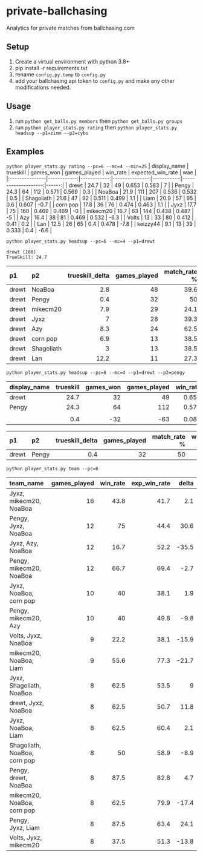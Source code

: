 # private-ballchasing
Analytics for private matches from ballchasing.com

## Setup
 1. Create a virtual environment with python 3.8+
 2. pip install -r requirements.txt
 3. rename `config.py.temp` to `config.py`
 4. add your ballchasing api token to `config.py` and make any other modifications needed.

## Usage
 1. run `python get_balls.py members` then `python get_balls.py groups`
 2. run `python player_stats.py rating` then `python player_stats.py headsup --p1=zimm --p2=cybs`


## Examples

`python player_stats.py rating --pc=6 --mc=4 --min=25`
| display_name   |   trueskill |   games_won |   games_played |   win_rate |   expected_win_rate |   wae |
|:---------------|------------:|------------:|---------------:|-----------:|--------------------:|------:|
| drewt          |        24.7 |          32 |             49 |      0.653 |               0.583 |   7   |
| Pengy          |        24.3 |          64 |            112 |      0.571 |               0.569 |   0.3 |
| NoaBoa         |        21.9 |         111 |            207 |      0.536 |               0.532 |   0.5 |
| Shagoliath     |        21.6 |          47 |             92 |      0.511 |               0.499 |   1.1 |
| Liam           |        20.9 |          57 |             95 |      0.6   |               0.607 |  -0.7 |
| corn pop       |        17.8 |          36 |             76 |      0.474 |               0.463 |   1.1 |
| Jyxz           |        17.7 |          75 |            160 |      0.469 |               0.469 |  -0   |
| mikecm20       |        16.7 |          63 |            144 |      0.438 |               0.487 |  -5   |
| Azy            |        16.4 |          38 |             81 |      0.469 |               0.532 |  -6.3 |
| Volts          |        13   |          33 |             80 |      0.412 |               0.41  |   0.2 |
| Lan            |        12.5 |          26 |             65 |      0.4   |               0.478 |  -7.8 |
| keizzy44       |         9.1 |          13 |             39 |      0.333 |               0.4   |  -6.6 |

`python player_stats.py headsup --pc=6 --mc=4 --p1=drewt`
```
drewt (108)
TrueSkill: 24.7
```
 
| p1    | p2         |   trueskill_delta |   games_played |   match_rate % |   win_together % |   expected_win % |   +/- |   p1_beats_p2 % |
|:------|:-----------|------------------:|---------------:|---------------:|-----------------:|-----------------:|------:|----------------:|
| drewt | NoaBoa     |               2.8 |             48 |           39.6 |             78.9 |             70.8 |   8.1 |            55.2 |
| drewt | Pengy      |               0.4 |             32 |           50   |             81.2 |             70.4 |  10.8 |            62.5 |
| drewt | mikecm20   |               7.9 |             29 |           24.1 |             28.6 |             49.8 | -21.2 |            68.2 |
| drewt | Jyxz       |               7   |             28 |           39.3 |             45.5 |             56.8 | -11.3 |            76.5 |
| drewt | Azy        |               8.3 |             24 |           62.5 |             73.3 |             63.7 |   9.6 |            55.6 |
| drewt | corn pop   |               6.9 |             13 |           38.5 |             60   |             72.4 | -12.4 |            75   |
| drewt | Shagoliath |               3   |             13 |           38.5 |             60   |             65.1 |  -5.1 |            87.5 |
| drewt | Lan        |              12.2 |             11 |           27.3 |             33.3 |             28.4 |   4.9 |            62.5 |


`python player_stats.py headsup --pc=6 --mc=4 --p1=drewt --p2=pengy`
 
| display_name   |   trueskill |   games_won |   games_played |   win_rate |   expected_win_rate |   wae |
|:---------------|------------:|------------:|---------------:|-----------:|--------------------:|------:|
| drewt          |        24.7 |          32 |             49 |      0.653 |               0.583 |   7   |
| Pengy          |        24.3 |          64 |            112 |      0.571 |               0.569 |   0.3 |
|                |             |             |                |            |                     |       |
|                |         0.4 |         -32 |            -63 |      0.082 |               0.014 |   6.7 |
 
| p1    | p2    |   trueskill_delta |   games_played |   match_rate % |   win_together % |   expected_win % |   +/- |   p1_beats_p2 % |
|:------|:------|------------------:|---------------:|---------------:|-----------------:|-----------------:|------:|----------------:|
| drewt | Pengy |               0.4 |             32 |             50 |             81.2 |             70.4 |  10.8 |            62.5 |


`python player_stats.py team --pc=6`

| team_name                    |   games_played |   win_rate |   exp_win_rate |   delta |
|:-----------------------------|---------------:|-----------:|---------------:|--------:|
| Jyxz, mikecm20, NoaBoa       |             16 |       43.8 |           41.7 |     2.1 |
| Pengy, Jyxz, NoaBoa          |             12 |       75   |           44.4 |    30.6 |
| Jyxz, Azy, NoaBoa            |             12 |       16.7 |           52.2 |   -35.5 |
| Pengy, mikecm20, NoaBoa      |             12 |       66.7 |           69.4 |    -2.7 |
| Jyxz, NoaBoa, corn pop       |             10 |       40   |           38.1 |     1.9 |
| Pengy, mikecm20, Azy         |             10 |       40   |           49.8 |    -9.8 |
| Volts, Jyxz, NoaBoa          |              9 |       22.2 |           38.1 |   -15.9 |
| mikecm20, NoaBoa, Liam       |              9 |       55.6 |           77.3 |   -21.7 |
| Jyxz, Shagoliath, NoaBoa     |              8 |       62.5 |           53.5 |     9   |
| drewt, Jyxz, NoaBoa          |              8 |       62.5 |           50.7 |    11.8 |
| Jyxz, NoaBoa, Liam           |              8 |       62.5 |           60.4 |     2.1 |
| Shagoliath, NoaBoa, corn pop |              8 |       50   |           58.9 |    -8.9 |
| Pengy, drewt, NoaBoa         |              8 |       87.5 |           82.8 |     4.7 |
| mikecm20, NoaBoa, corn pop   |              8 |       62.5 |           79.9 |   -17.4 |
| Pengy, Jyxz, Liam            |              8 |       87.5 |           63.4 |    24.1 |
| Volts, Jyxz, mikecm20        |              8 |       37.5 |           51.3 |   -13.8 |
